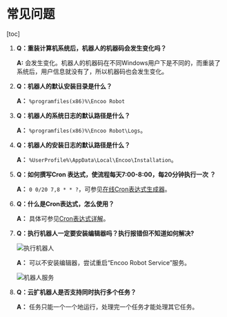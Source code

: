 # 常见问题

[toc]

1. **Q：重装计算机系统后，机器人的机器码会发生变化吗？**

    **A:** 会发生变化。机器人的机器码在不同Windows用户下是不同的，而重装了系统后，用户信息就没有了，所以机器码也会发生变化。

2. **Q：机器人的默认安装目录是什么？**

    **A：** `%programfiles(x86)%\Encoo Robot`

3. **Q：机器人的系统日志的默认路径是什么？**

    **A：** `%programfiles(x86)%\Encoo Robot\Logs`。

4. **Q：机器人的安装日志的默认路径是什么？**

    **A：** `%UserProfile%\AppData\Local\Encoo\Installation`。

5. **Q：如何撰写Cron 表达式，使流程每天7:00-8:00，每20分钟执行一次 ？**

    **A：** `0 0/20 7,8 * * ?`，可参见[在线Cron表达式生成器](https://www.bejson.com/othertools/cron/)。

6. **Q：什么是Cron表达式，怎么使用？**

    **A：** 具体可参见[Cron表达式详解](https://www.cnblogs.com/yanghj010/p/10875151.html?wework_cfm_code=MEUlenv2IN4vo7D10vYW9eLlYMwLm8xSqDjffgjTGvQ9iGFipvqTLczAoPP5NOEVCs1L7n3RwewZnUC0CAW8z5BR%2F0XT3rI9tRzw6tr0hUp3XrxcSQT3cCY%3D)。

7. **Q：执行机器人一定要安装编辑器吗？执行报错但不知道如何解决?**

   ![执行机器人](https://docimages.blob.core.chinacloudapi.cn/images/Robot/executerobot20210825.png)

    **A：** 可以不安装编辑器，尝试重启“Encoo Robot Service”服务。

   ![机器人服务](https://docimages.blob.core.chinacloudapi.cn/images/Robot/robotservice20210825.png)

8. **Q：云扩机器人是否支持同时执行多个任务？**

    **A：** 任务只能一个一个地运行，处理完一个任务才能处理其它任务。

